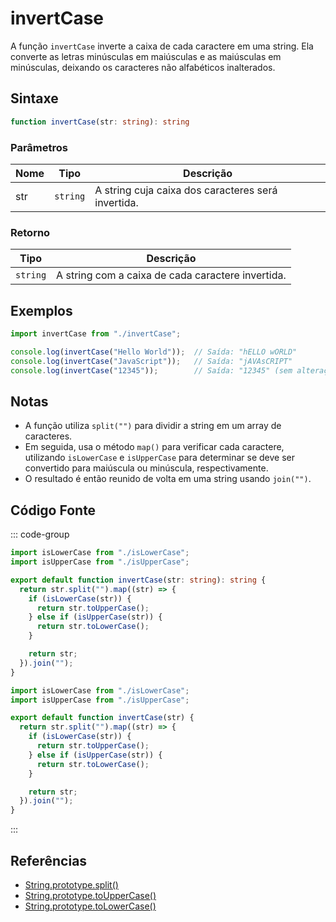 # invertCase

A função `invertCase` inverte a caixa de cada caractere em uma string. Ela converte as letras minúsculas em maiúsculas e as maiúsculas em minúsculas, deixando os caracteres não alfabéticos inalterados.

## Sintaxe

```typescript
function invertCase(str: string): string
```

### Parâmetros

| Nome  | Tipo     | Descrição                                      |
|-------|----------|------------------------------------------------|
| str   | `string` | A string cuja caixa dos caracteres será invertida. |

### Retorno

| Tipo    | Descrição                                      |
|---------|------------------------------------------------|
| `string` | A string com a caixa de cada caractere invertida. |

## Exemplos

```typescript
import invertCase from "./invertCase";

console.log(invertCase("Hello World"));  // Saída: "hELLO wORLD"
console.log(invertCase("JavaScript"));   // Saída: "jAVAsCRIPT"
console.log(invertCase("12345"));        // Saída: "12345" (sem alteração)
```

## Notas

- A função utiliza `split("")` para dividir a string em um array de caracteres.
- Em seguida, usa o método `map()` para verificar cada caractere, utilizando `isLowerCase` e `isUpperCase` para determinar se deve ser convertido para maiúscula ou minúscula, respectivamente.
- O resultado é então reunido de volta em uma string usando `join("")`.

## Código Fonte

::: code-group
```typescript
import isLowerCase from "./isLowerCase";
import isUpperCase from "./isUpperCase";

export default function invertCase(str: string): string {
  return str.split("").map((str) => {
    if (isLowerCase(str)) {
      return str.toUpperCase();
    } else if (isUpperCase(str)) {
      return str.toLowerCase();
    }

    return str;
  }).join("");
}
```

```javascript
import isLowerCase from "./isLowerCase";
import isUpperCase from "./isUpperCase";

export default function invertCase(str) {
  return str.split("").map((str) => {
    if (isLowerCase(str)) {
      return str.toUpperCase();
    } else if (isUpperCase(str)) {
      return str.toLowerCase();
    }

    return str;
  }).join("");
}
```
::: 

## Referências

- [String.prototype.split()](https://developer.mozilla.org/pt-BR/docs/Web/JavaScript/Reference/Global_Objects/String/split)
- [String.prototype.toUpperCase()](https://developer.mozilla.org/pt-BR/docs/Web/JavaScript/Reference/Global_Objects/String/toUpperCase)
- [String.prototype.toLowerCase()](https://developer.mozilla.org/pt-BR/docs/Web/JavaScript/Reference/Global_Objects/String/toLowerCase)